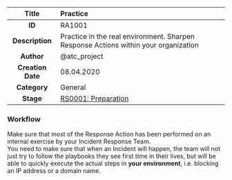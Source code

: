 | Title                       | Practice         |
|:---------------------------:|:--------------------|
| **ID**                      | RA1001            |
| **Description**             | Practice in the real environment. Sharpen Response Actions within your organization   |
| **Author**                  | @atc_project        |
| **Creation Date**           | 08.04.2020 |
| **Category**                | General      |
| **Stage**                   |[RS0001: Preparation](../Response_Stages/RS0001.md)| 

### Workflow

Make sure that most of the Response Action has been performed on an internal exercise by your Incident Response Team.  
You need to make sure that when an Incident will happen, the team will not just try to follow the playbooks they see first time in their lives, but will be able to quickly execute the actual steps in **your environment**, i.e. blocking an IP address or a domain name.  
